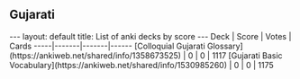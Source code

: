 <h2>Gujarati</h2>
---
layout: default
title: List of anki decks by score
---
Deck | Score | Votes | Cards
-----|-------|-------|------
[Colloquial Gujarati Glossary](https://ankiweb.net/shared/info/1358673525) | 0 | 0 | 1117
[Gujarati Basic Vocabulary](https://ankiweb.net/shared/info/1530985260) | 0 | 0 | 1175
